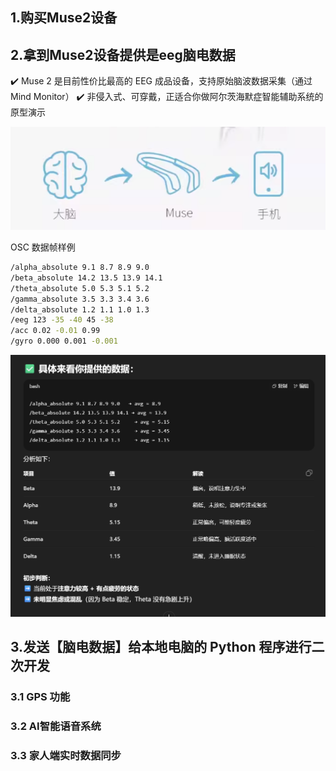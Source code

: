 ## 1.购买Muse2设备

## 2.拿到Muse2设备提供是eeg脑电数据

✔️  Muse 2 是目前性价比最高的 EEG 成品设备，支持原始脑波数据采集（通过 Mind Monitor）
✔️ 非侵入式、可穿戴，正适合你做阿尔茨海默症智能辅助系统的原型演示

![image-20250705140828255](img/image-20250705140828255.png)

OSC 数据帧样例

```bash
/alpha_absolute 9.1 8.7 8.9 9.0
/beta_absolute 14.2 13.5 13.9 14.1
/theta_absolute 5.0 5.3 5.1 5.2
/gamma_absolute 3.5 3.3 3.4 3.6
/delta_absolute 1.2 1.1 1.0 1.3
/eeg 123 -35 -40 45 -38
/acc 0.02 -0.01 0.99
/gyro 0.000 0.001 -0.001

```

<img src="img/image-20250705141324000.png" alt="image-20250705141324000" style="zoom:60%;" />

## 3.发送【脑电数据】给本地电脑的 Python 程序进行二次开发

### 3.1 GPS 功能

### 3.2 AI智能语音系统

### 3.3 家人端实时数据同步
